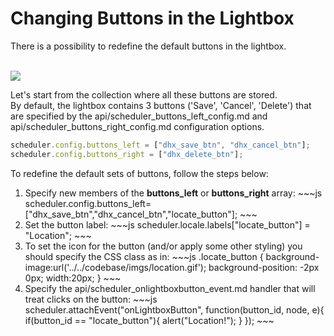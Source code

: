 Changing Buttons in the Lightbox
==========================================
There is a possibility to redefine the default buttons in the lightbox.

<br>

<img src="lightbox_buttons.png"/>

Let's start from the collection where all these buttons are stored.<br>
By default, the lightbox contains 3 buttons ('Save', 'Cancel', 'Delete') that are specified by the api/scheduler_buttons_left_config.md and api/scheduler_buttons_right_config.md configuration options.

~~~js
scheduler.config.buttons_left = ["dhx_save_btn", "dhx_cancel_btn"];
scheduler.config.buttons_right = ["dhx_delete_btn"];
~~~

To redefine the default sets of buttons, follow the steps below:

<ol>
	<li>Specify new members of the <b>buttons_left</b> or  <b>buttons_right</b> array:
~~~js
scheduler.config.buttons_left=["dhx_save_btn","dhx_cancel_btn","locate_button"];
~~~
</li>
	<li>Set the button label:
~~~js
 scheduler.locale.labels["locate_button"] = "Location";
~~~
</li>
	<li>To set the icon for the button (and/or apply some other styling) you should specify the CSS class as in:
~~~js
.locate_button
{
	background-image:url('../../codebase/imgs/location.gif');
    background-position: -2px 0px;
    width:20px;
}
~~~
</li>
	<li>Specify the  api/scheduler_onlightboxbutton_event.md handler that will treat clicks on the button:
~~~js
scheduler.attachEvent("onLightboxButton", function(button_id, node, e){
	if(button_id == "locate_button"){
    	alert("Location!");
    }
});
~~~
</li>
</ol>
